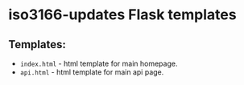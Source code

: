 # iso3166-updates Flask templates <a name="TOP"></a>

## Templates:
* `index.html` - html template for main homepage.
* `api.html` - html template for main api page.